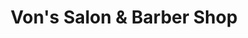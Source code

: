 ---
title: "Von's Salon & Barber Shop"
url: /chatham/vons-salon-and-barber-shop/
shop: hairdresser
---